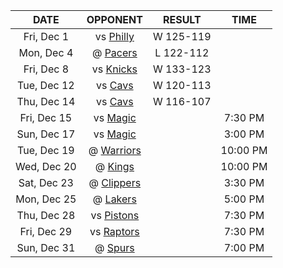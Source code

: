 |    DATE     |            OPPONENT             |  RESULT   |   TIME   |
|:-----------:|:-------------------------------:|:---------:|:--------:|
| Fri, Dec 1  |     vs [Philly](/r/sixers)      | W 125-119 |          |
| Mon, Dec 4  |      @ [Pacers](/r/pacers)      | L 122-112 |          |
| Fri, Dec 8  |    vs [Knicks](/r/NYKnicks)     | W 133-123 |          |
| Tue, Dec 12 |   vs [Cavs](/r/clevelandcavs)   | W 120-113 |          |
| Thu, Dec 14 |   vs [Cavs](/r/clevelandcavs)   | W 116-107 |          |
| Fri, Dec 15 |   vs [Magic](/r/OrlandoMagic)   |           | 7:30 PM  |
| Sun, Dec 17 |   vs [Magic](/r/OrlandoMagic)   |           | 3:00 PM  |
| Tue, Dec 19 |    @ [Warriors](/r/warriors)    |           | 10:00 PM |
| Wed, Dec 20 |       @ [Kings](/r/kings)       |           | 10:00 PM |
| Sat, Dec 23 |   @ [Clippers](/r/LAClippers)   |           | 3:30 PM  |
| Mon, Dec 25 |      @ [Lakers](/r/lakers)      |           | 5:00 PM  |
| Thu, Dec 28 | vs [Pistons](/r/DetroitPistons) |           | 7:30 PM  |
| Fri, Dec 29 | vs [Raptors](/r/torontoraptors) |           | 7:30 PM  |
| Sun, Dec 31 |     @ [Spurs](/r/NBASpurs)      |           | 7:00 PM  |